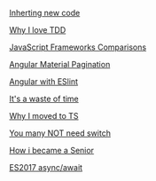 [Inherting new code](https://dev.to/leirasanchez/what-are-some-good-questions-to-ask-when-you-re-inheriting-a-codebase-ll9)
>
[Why I love TDD](https://dev.to/shanif/why-i-love-tdd-4d6)
>
[JavaScript Frameworks Comparisons](https://dev.to/mkdev/javascript-framework-comparison-vue-react-and-angular-4d)
>
[Angular Material Pagination](https://medium.com/angular-in-depth/angular-material-pagination-datasource-73080d3457fe)
>
[Angular with ESlint](https://dev.to/dreiv/using-eslint-and-prettier-with-vscode-in-an-angular-project-42ib)
>
[It's a waste of time](https://dev.to/dmerejkowsky/it-s-a-waste-of-time-513p)
>
[Why I moved to TS](https://dev.to/vbrdnk/why-i-moved-to-typescript-and-have-no-regrets-3174)
>
[You many NOT need switch](https://www.valentinog.com/blog/switch/)
>
[How i became a Senior](https://t.co/wt0NuwTf4U?amp=1)
>
[ES2017 async/await](https://dev.to/somedood/best-practices-for-es2017-asynchronous-functions-async-await-39ji)
